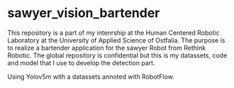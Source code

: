 # sawyer_vision_bartender

This repository is a part of my intenrship at the Human Centered Robotic Laboratory at the University of Applied Science of Ostfalia. The purpose is to realize a bartender application for the sawyer Robot from Rethink Robotic. The global repository is confidential but this is my datassets, code and model that I use to develop the detection part.

Using Yolov5m with a datassets annoted with RobotFlow.
